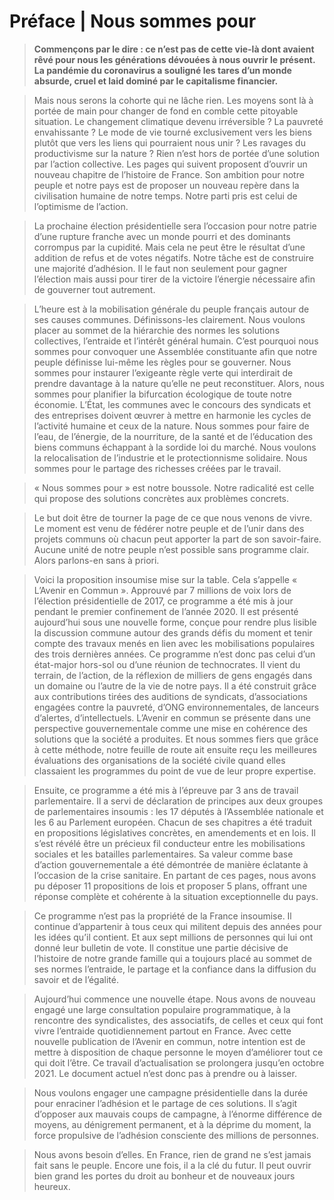 # Préface | Nous sommes pour

>**Commençons par le dire : ce n’est pas de cette vie-là dont avaient
>rêvé pour nous les générations dévouées à nous ouvrir le présent. La
>pandémie du coronavirus a souligné les tares d’un monde absurde, cruel
>et laid dominé par le capitalisme financier.**

>Mais nous serons la cohorte qui ne lâche rien. Les moyens sont là à
>portée de main pour changer de fond en comble cette pitoyable situation.
>Le changement climatique devenu irréversible ? La pauvreté envahissante
>? Le mode de vie tourné exclusivement vers les biens plutôt que vers les
>liens qui pourraient nous unir ? Les ravages du productivisme sur la
>nature ? Rien n’est hors de portée d’une solution par l’action
>collective. Les pages qui suivent proposent d’ouvrir un nouveau chapitre
>de l’histoire de France. Son ambition pour notre peuple et notre pays
>est de proposer un nouveau repère dans la civilisation humaine de notre
>temps. Notre parti pris est celui de l’optimisme de l’action.

>La prochaine élection présidentielle sera l’occasion pour notre patrie
>d’une rupture franche avec un monde pourri et des dominants corrompus
>par la cupidité. Mais cela ne peut être le résultat d’une addition de
>refus et de votes négatifs. Notre tâche est de construire une majorité
>d’adhésion. Il le faut non seulement pour gagner l’élection mais aussi
>pour tirer de la victoire l’énergie nécessaire afin de gouverner tout
>autrement.

>L’heure est à la mobilisation générale du peuple français autour de ses
>causes communes. Définissons-les clairement. Nous voulons placer au
>sommet de la hiérarchie des normes les solutions collectives, l’entraide
>et l’intérêt général humain. C’est pourquoi nous sommes pour convoquer
>une Assemblée constituante afin que notre peuple définisse lui-même les
>règles pour se gouverner. Nous sommes pour instaurer l’exigeante règle
>verte qui interdirait de prendre davantage à la nature qu’elle ne peut
>reconstituer. Alors, nous sommes pour planifier la bifurcation
>écologique de toute notre économie. L’État, les communes avec le
>concours des syndicats et des entreprises doivent œuvrer à mettre en
>harmonie les cycles de l’activité humaine et ceux de la nature. Nous
>sommes pour faire de l’eau, de l’énergie, de la nourriture, de la santé
>et de l’éducation des biens communs échappant à la sordide loi du
>marché. Nous voulons la relocalisation de l’industrie et le
>protectionnisme solidaire. Nous sommes pour le partage des richesses
>créées par le travail.

>« Nous sommes pour » est notre boussole. Notre radicalité est celle qui
>propose des solutions concrètes aux problèmes concrets.

>Le but doit être de tourner la page de ce que nous venons de vivre. Le
>moment est venu de fédérer notre peuple et de l’unir dans des projets
>communs où chacun peut apporter la part de son savoir-faire. Aucune
>unité de notre peuple n’est possible sans programme clair. Alors
>parlons-en sans à priori.

>Voici la proposition insoumise mise sur la table. Cela s’appelle «
>L’Avenir en Commun ». Approuvé par 7 millions de voix lors de l’élection
>présidentielle de 2017, ce programme a été mis à jour pendant le premier
>confinement de l’année 2020. Il est présenté aujourd’hui sous une
>nouvelle forme, conçue pour rendre plus lisible la discussion commune
>autour des grands défis du moment et tenir compte des travaux menés en
>lien avec les mobilisations populaires des trois dernières années. Ce
>programme n’est donc pas celui d’un état-major hors-sol ou d’une réunion
>de technocrates. Il vient du terrain, de l’action, de la réflexion de
>milliers de gens engagés dans un domaine ou l’autre de la vie de notre
>pays. Il a été construit grâce aux contributions tirées des auditions de
>syndicats, d’associations engagées contre la pauvreté, d’ONG
>environnementales, de lanceurs d’alertes, d’intellectuels. L’Avenir en
>commun se présente dans une perspective gouvernementale comme une mise
>en cohérence des solutions que la société a produites. Et nous sommes
>fiers que grâce à cette méthode, notre feuille de route ait ensuite reçu
>les meilleures évaluations des organisations de la société civile quand
>elles classaient les programmes du point de vue de leur propre
>expertise.

>Ensuite, ce programme a été mis à l’épreuve par 3 ans de travail
>parlementaire. Il a servi de déclaration de principes aux deux groupes
>de parlementaires insoumis : les 17 députés à l’Assemblée nationale et
>les 6 au Parlement européen. Chacun de ses chapitres a été traduit en
>propositions législatives concrètes, en amendements et en lois. Il s’est
>révélé être un précieux fil conducteur entre les mobilisations sociales
>et les batailles parlementaires. Sa valeur comme base d’action
>gouvernementale a été démontrée de manière éclatante à l’occasion de la
>crise sanitaire. En partant de ces pages, nous avons pu déposer 11
>propositions de lois et proposer 5 plans, offrant une réponse complète
>et cohérente à la situation exceptionnelle du pays.

>Ce programme n’est pas la propriété de la France insoumise. Il continue
>d’appartenir à tous ceux qui militent depuis des années pour les idées
>qu’il contient. Et aux sept millions de personnes qui lui ont donné leur
>bulletin de vote. Il constitue une partie décisive de l’histoire de
>notre grande famille qui a toujours placé au sommet de ses normes
>l’entraide, le partage et la confiance dans la diffusion du savoir et de
>l’égalité.

>Aujourd’hui commence une nouvelle étape. Nous avons de nouveau engagé
>une large consultation populaire programmatique, à la rencontre des
>syndicalistes, des associatifs, de celles et ceux qui font vivre
>l’entraide quotidiennement partout en France. Avec cette nouvelle
>publication de l’Avenir en commun, notre intention est de mettre à
>disposition de chaque personne le moyen d’améliorer tout ce qui doit
>l’être. Ce travail d’actualisation se prolongera jusqu’en octobre 2021.
>Le document actuel n’est donc pas à prendre ou à laisser.

>Nous voulons engager une campagne présidentielle dans la durée pour
>enraciner l’adhésion et le partage de ces solutions. Il s’agit d’opposer
>aux mauvais coups de campagne, à l’énorme différence de moyens, au
>dénigrement permanent, et à la déprime du moment, la force propulsive de
>l’adhésion consciente des millions de personnes.

>Nous avons besoin d’elles. En France, rien de grand ne s’est jamais fait
>sans le peuple. Encore une fois, il a la clé du futur. Il peut ouvrir
> bien grand les portes du droit au bonheur et de nouveaux jours heureux.
